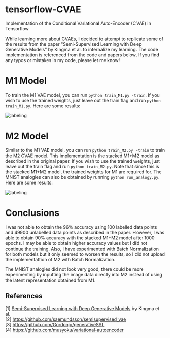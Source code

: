 # tensorflow-CVAE
Implementation of the Conditional Variational Auto-Encoder (CVAE) in Tensorflow

While learning more about CVAEs, I decided to attempt to replicate some of the results from the paper "Semi-Supervised Learning with Deep Generative Models" by Kingma et al. to internalize my learning. The code implementation is referenced from the code and papers below. If you find any typos or mistakes in my code, please let me know!

# M1 Model
To train the M1 VAE model, you can run `python train_M1.py -train`. If you wish to use the trained weights, just leave out the train flag and run `python train_M1.py`. Here are some results:

![labeling](https://github.com/choo8/tensorflow-CVAE/blob/master/M1_model_100.gif)

# M2 Model
Similar to the M1 VAE model, you can run `python train_M2.py -train` to train the M2 CVAE model. This implementation is the stacked M1+M2 model as described in the original paper. If you wish to use the trained weights, just leave out the train flag and run `python train_M2.py`. Note that since this is the stacked M1+M2 model, the trained weights for M1 are required for. The MNIST analogies can also be obtained by running `python run_analogy.py`. Here are some results:

![labeling](https://github.com/choo8/tensorflow-CVAE/blob/master/temp/analogy.png)

# Conclusions
I was not able to obtain the 96% accuracy using 100 labelled data points and 49900 unlabelled data points as described in the paper. However, I was able to obtain 90% accuracy with the stacked M1+M2 model after 1000 epochs. I may be able to obtain higher accuracy values but I did not continue the training. Also, I have experimented with Batch Normalization for both models but it only seemed to worsen the results, so I did not upload the implementattion of M2 with Batch Normalization.

The MNIST analogies did not look very good, there could be more experimenting by inputting the image data directly into M2 instead of using the latent representation obtained from M1.

## References
[1] [Semi-Supervised Learning with Deep Generative Models](https://arxiv.org/abs/1406.5298) by Kingma et al. </br>
[2] https://github.com/saemundsson/semisupervised_vae </br>
[3] https://github.com/Gordonjo/generativeSSL </br>
[4] https://github.com/musyoku/variational-autoencoder
